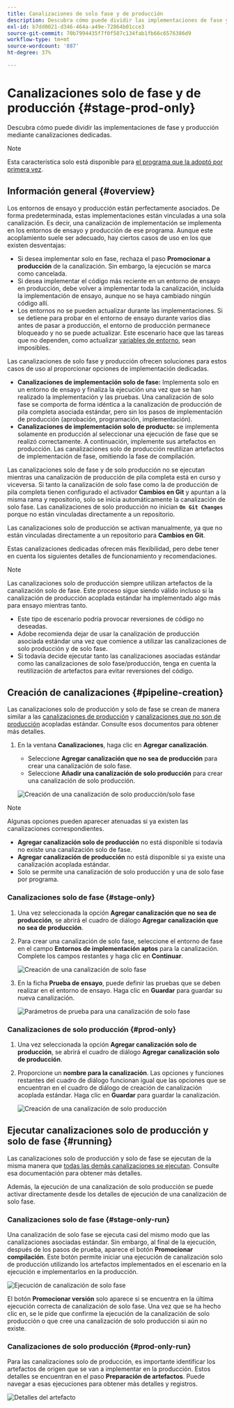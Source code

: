 ```yaml
---
title: Canalizaciones de solo fase y de producción
description: Descubra cómo puede dividir las implementaciones de fase y producción mediante canalizaciones dedicadas.
exl-id: b7dd0021-d346-464a-a49e-72864b01cce3
source-git-commit: 70b7994435f7f0f587c134fab1fb66c6576386d9
workflow-type: tm+mt
source-wordcount: '887'
ht-degree: 37%

---
```


# Canalizaciones solo de fase y de producción {#stage-prod-only}

Descubra cómo puede dividir las implementaciones de fase y producción mediante canalizaciones dedicadas.

>[!NOTE]
>
>Esta característica solo está disponible para [el programa que la adoptó por primera vez](/help/release-notes/current.md#early-adoption).

## Información general {#overview}

Los entornos de ensayo y producción están perfectamente asociados. De forma predeterminada, estas implementaciones están vinculadas a una sola canalización. Es decir, una canalización de implementación se implementa en los entornos de ensayo y producción de ese programa. Aunque este acoplamiento suele ser adecuado, hay ciertos casos de uso en los que existen desventajas:

* Si desea implementar solo en fase, rechaza el paso **Promocionar a producción** de la canalización. Sin embargo, la ejecución se marca como cancelada.
* Si desea implementar el código más reciente en un entorno de ensayo en producción, debe volver a implementar toda la canalización, incluida la implementación de ensayo, aunque no se haya cambiado ningún código allí.
* Los entornos no se pueden actualizar durante las implementaciones. Si se detiene para probar en el entorno de ensayo durante varios días antes de pasar a producción, el entorno de producción permanece bloqueado y no se puede actualizar. Este escenario hace que las tareas que no dependen, como actualizar [variables de entorno](/help/getting-started/build-environment.md#environment-variables), sean imposibles.

Las canalizaciones de solo fase y producción ofrecen soluciones para estos casos de uso al proporcionar opciones de implementación dedicadas.

* **Canalizaciones de implementación solo de fase:** Implementa solo en un entorno de ensayo y finaliza la ejecución una vez que se han realizado la implementación y las pruebas. Una canalización de solo fase se comporta de forma idéntica a la canalización de producción de pila completa asociada estándar, pero sin los pasos de implementación de producción (aprobación, programación, implementación).
* **Canalizaciones de implementación solo de producto:** se implementa solamente en producción al seleccionar una ejecución de fase que se realizó correctamente. A continuación, implemente sus artefactos en producción. Las canalizaciones solo de producción reutilizan artefactos de implementación de fase, omitiendo la fase de compilación.

Las canalizaciones solo de fase y de solo producción no se ejecutan mientras una canalización de producción de pila completa está en curso y viceversa. Si tanto la canalización de solo fase como la de producción de pila completa tienen configurado el activador **Cambios en Git** y apuntan a la misma rama y repositorio, solo se inicia automáticamente la canalización de solo fase. Las canalizaciones de solo producción no inician **`On Git Changes`** porque no están vinculadas directamente a un repositorio.

Las canalizaciones solo de producción se activan manualmente, ya que no están vinculadas directamente a un repositorio para **Cambios en Git**.

Estas canalizaciones dedicadas ofrecen más flexibilidad, pero debe tener en cuenta los siguientes detalles de funcionamiento y recomendaciones.

>[!NOTE]
>
>Las canalizaciones solo de producción siempre utilizan artefactos de la canalización solo de fase. Este proceso sigue siendo válido incluso si la canalización de producción acoplada estándar ha implementado algo más para ensayo mientras tanto.
>
>* Este tipo de escenario podría provocar reversiones de código no deseadas.
>* Adobe recomienda dejar de usar la canalización de producción asociada estándar una vez que comience a utilizar las canalizaciones de solo producción y de solo fase.
>* Si todavía decide ejecutar tanto las canalizaciones asociadas estándar como las canalizaciones de solo fase/producción, tenga en cuenta la reutilización de artefactos para evitar reversiones del código.

## Creación de canalizaciones {#pipeline-creation}

Las canalizaciones solo de producción y solo de fase se crean de manera similar a las [canalizaciones de producción](/help/using/production-pipelines.md) y [canalizaciones que no son de producción](/help/using/non-production-pipelines.md) acopladas estándar. Consulte esos documentos para obtener más detalles.

1. En la ventana **Canalizaciones**, haga clic en **Agregar canalización**.

   * Seleccione **Agregar canalización que no sea de producción** para crear una canalización de solo fase.
   * Seleccione **Añadir una canalización de solo producción** para crear una canalización de solo producción.

   ![Creación de una canalización de solo producción/solo fase](/help/assets/configure-pipelines/prod-stage-pipelines.png)

>[!NOTE]
>
>Algunas opciones pueden aparecer atenuadas si ya existen las canalizaciones correspondientes.
>
>* **Agregar canalización solo de producción** no está disponible si todavía no existe una canalización solo de fase.
>* **Agregar canalización de producción** no está disponible si ya existe una canalización acoplada estándar.
>* Solo se permite una canalización de solo producción y una de solo fase por programa.

### Canalizaciones solo de fase {#stage-only}

1. Una vez seleccionada la opción **Agregar canalización que no sea de producción**, se abrirá el cuadro de diálogo **Agregar canalización que no sea de producción**.
1. Para crear una canalización de solo fase, seleccione el entorno de fase en el campo **Entornos de implementación aptos** para la canalización. Complete los campos restantes y haga clic en **Continuar**.

   ![Creación de una canalización de solo fase](/help/assets/configure-pipelines/stage-only.png)

1. En la ficha **Prueba de ensayo**, puede definir las pruebas que se deben realizar en el entorno de ensayo. Haga clic en **Guardar** para guardar su nueva canalización.

   ![Parámetros de prueba para una canalización de solo fase](/help/assets/configure-pipelines/stage-only-test.png)

### Canalizaciones de solo producción {#prod-only}

1. Una vez seleccionada la opción **Agregar canalización solo de producción**, se abrirá el cuadro de diálogo **Agregar canalización solo de producción**.
1. Proporcione un **nombre para la canalización**. Las opciones y funciones restantes del cuadro de diálogo funcionan igual que las opciones que se encuentran en el cuadro de diálogo de creación de canalización acoplada estándar. Haga clic en **Guardar** para guardar la canalización.

   ![Creación de una canalización de solo producción](/help/assets/configure-pipelines/prod-only-pipeline.png)

## Ejecutar canalizaciones solo de producción y solo de fase {#running}

Las canalizaciones solo de producción y solo de fase se ejecutan de la misma manera que [todas las demás canalizaciones se ejecutan](/help/using/managing-pipelines.md#running-pipelines). Consulte esa documentación para obtener más detalles.

Además, la ejecución de una canalización de solo producción se puede activar directamente desde los detalles de ejecución de una canalización de solo fase.

### Canalizaciones solo de fase {#stage-only-run}

Una canalización de solo fase se ejecuta casi del mismo modo que las canalizaciones asociadas estándar. Sin embargo, al final de la ejecución, después de los pasos de prueba, aparece el botón **Promocionar compilación**. Este botón permite iniciar una ejecución de canalización solo de producción utilizando los artefactos implementados en el escenario en la ejecución e implementarlos en la producción.

![Ejecución de canalización de solo fase](/help/assets/configure-pipelines/stage-only-pipeline-run.png)

El botón **Promocionar versión** solo aparece si se encuentra en la última ejecución correcta de canalización de solo fase. Una vez que se ha hecho clic en, se le pide que confirme la ejecución de la canalización de solo producción o que cree una canalización de solo producción si aún no existe.

### Canalizaciones de solo producción {#prod-only-run}

Para las canalizaciones solo de producción, es importante identificar los artefactos de origen que se van a implementar en la producción. Estos detalles se encuentran en el paso **Preparación de artefactos**. Puede navegar a esas ejecuciones para obtener más detalles y registros.

![Detalles del artefacto](/help/assets/configure-pipelines/prod-only-pipeline-run.png)
